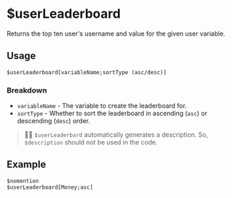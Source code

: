 # $userLeaderboard
Returns the top ten user's username and value for the given user variable.

## Usage
```
$userLeaderboard[variableName;sortType (asc/desc)]
```

### Breakdown
- `variableName` - The variable to create the leaderboard for.
- `sortType` - Whether to sort the leaderboard in ascending (`asc`) or descending (`desc`) order.

> 🧙‍♂️ `$userLeaderbard` automatically generates a description. So, `$description` should not be used in the code.

## Example
```
$nomention
$userLeaderboard[Money;asc]
```
